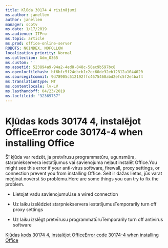 ```yaml
---
title: Kļūda 30174 4 risinājumi
ms.author: janellem
author: janellem
manager: scotv
ms.date: 1/17/2019
ms.audience: ITPro
ms.topic: article
ms.prod: office-online-server
ROBOTS: NOINDEX, NOFOLLOW
localization_priority: Normal
ms.collection: Adm_O365
ms.custom: ''
ms.assetid: 523894a9-94a2-4ed8-848c-58ac9b597bc8
ms.openlocfilehash: bf6bfc5f24ebcb1c2ec60de32eb12812a1044020
ms.sourcegitcommit: 9d78905c512192ffc4675468abd2efc5f2e4baf4
ms.translationtype: MT
ms.contentlocale: lv-LV
ms.lasthandoff: 04/23/2019
ms.locfileid: "32369757"
---
```

# <a name="error-code-30174-4-when-installing-office"></a><span data-ttu-id="ac609-102">Kļūdas kods 30174 4, instalējot Office</span><span class="sxs-lookup"><span data-stu-id="ac609-102">Error code 30174-4 when installing Office</span></span>

<span data-ttu-id="ac609-103">Šī kļūda var redzēt, ja pretvīrusu programmatūru, ugunsmūra, starpniekservera iestatījumus vai savienojuma neļaut instalēt Office.</span><span class="sxs-lookup"><span data-stu-id="ac609-103">You might see this error if your anti-virus software, firewall, proxy settings, or connection prevent you from installing Office.</span></span> <span data-ttu-id="ac609-104">Šeit ir dažas lietas, jūs varat mēģināt novērst šo problēmu.</span><span class="sxs-lookup"><span data-stu-id="ac609-104">Here are some things you can try to fix the problem.</span></span>
  
- <span data-ttu-id="ac609-105">Lietojat vadu savienojumu</span><span class="sxs-lookup"><span data-stu-id="ac609-105">Use a wired connection</span></span>
    
- <span data-ttu-id="ac609-106">Uz laiku izslēdziet starpniekservera iestatījumus</span><span class="sxs-lookup"><span data-stu-id="ac609-106">Temporarily turn off proxy settings</span></span>
    
- <span data-ttu-id="ac609-107">Uz laiku izslēgt pretvīrusu programmatūru</span><span class="sxs-lookup"><span data-stu-id="ac609-107">Temporarily turn off antivirus software</span></span>
    
[<span data-ttu-id="ac609-108">Kļūdas kods 30174 4, instalējot Office</span><span class="sxs-lookup"><span data-stu-id="ac609-108">Error code 30174-4 when installing Office</span></span>](https://support.office.com/article/5d5551db-266f-47b3-93fc-d51c2e8f4c0b?wt.mc_id=Alchemy_ClientDIA)
  

